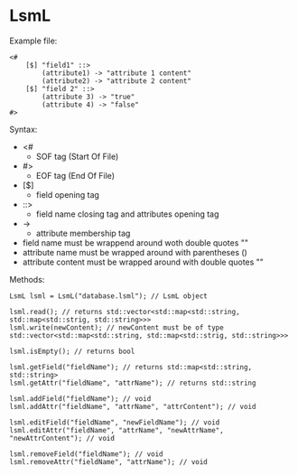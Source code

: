 # LsmL

Example file:

    <#
        [$] "field1" ::>
            (attribute1) -> "attribute 1 content"
            (attribute2) -> "attribute 2 content"
        [$] "field 2" ::>
            (attribute 3) -> "true"
            (attribute 4) -> "false"
    #>

Syntax:

- <#
  - SOF tag (Start Of File)
- \#>
  - EOF tag (End Of File)
- [$]
  - field opening tag
- ::>
  - field name closing tag and attributes opening tag
- ->
  - attribute membership tag
- field name must be wrappend around woth double quotes ""
- attribute name must be wrapped around with parentheses ()
- attribute content must be wrapped around with double quotes ""

Methods:

    LsmL lsml = LsmL("database.lsml"); // LsmL object

    lsml.read(); // returns std::vector<std::map<std::string, std::map<std::strig, std::string>>>
    lsml.write(newContent); // newContent must be of type std::vector<std::map<std::string, std::map<std::strig, std::string>>>

    lsml.isEmpty(); // returns bool

    lsml.getField("fieldName"); // returns std::map<std::string, std::string>
    lsml.getAttr("fieldName", "attrName"); // returns std::string
    
    lsml.addField("fieldName"); // void
    lsml.addAttr("fieldName", "attrName", "attrContent"); // void
    
    lsml.editField("fieldName", "newFieldName"); // void
    lsml.editAttr("fieldName", "attrName", "newAttrName", "newAttrContent"); // void

    lsml.removeField("fieldName"); // void
    lsml.removeAttr("fieldName", "attrName"); // void
